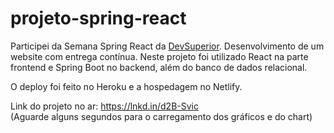 # projeto-spring-react

Participei da Semana Spring React da <a href="https://devsuperior.com.br/cursos">DevSuperior</a>. Desenvolvimento de um website com entrega contínua. Neste projeto foi utilizado React na parte frontend e Spring Boot no backend, além do banco de dados relacional.

O deploy foi feito no Heroku e a hospedagem no Netlify.

Link do projeto no ar: https://lnkd.in/d2B-Svic<br>
(Aguarde alguns segundos para o carregamento dos gráficos e do chart)
